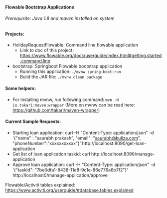 #### Flowable Bootstrap Applications

###### Prerequisite: Java 1.8 and maven installed on system

#### Projects: 

- HolidayRequestFlowable: Command line flowable application
  - Link to doc of this project: https://www.flowable.org/docs/userguide/index.html#getting.started.command.line
- bootstrap: Springboot Flowable bootstrap application
  - Running this application: ```./mvnw spring-boot:run```
  - Build the JAR file: ```./mvnw clean package```

#### Some helpers:
 - For installing mvnw, run following command: ```mvn -N io.takari:maven:wrapper``` (More on mvnw can be read here: https://github.com/takari/maven-wrapper)
 
#### Current Sample Requests:
 - Starting loan application: curl -H "Content-Type: application/json" -d '{"name" : "saurabh prakash", "email": "saurabh@kuliza.com", "phoneNumber":"xxxxxxxxxxx"}' http://localhost:8090/get-loan-application
 - Get list of loan application taskid: curl http://localhost:8090/manage-application
 - Approve loan application: curl -H "Content-Type: application/json" -d '{"taskId": "7be0dfa1-8438-11e8-9c1e-86e776a6b7f2"}' http://localhost0/manage-application/approve
 
Flowable/Activiti tables explained: https://www.activiti.org/userguide/#database.tables.explained

